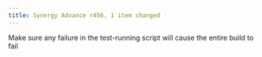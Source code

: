 ```yaml
---
title: Synergy Advance r456, 1 item changed
---
```


Make sure any failure in the test-running script will cause the entire build to fail
